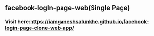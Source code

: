 ## facebook-logIn-page-web(Single Page)

### Visit here:https://iamganeshsalunkhe.github.io/facebook-login-page-clone-web-app/
